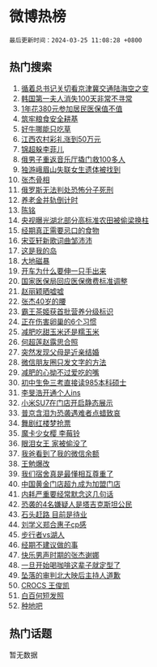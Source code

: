 # 微博热榜

`最后更新时间：2024-03-25 11:08:28 +0800`

## 热门搜索

1. [循着总书记关切看京津冀交通陆海空之变](https://m.weibo.cn/search?containerid=100103type%3D1%26t%3D10%26q%3D%23%E5%BE%AA%E7%9D%80%E6%80%BB%E4%B9%A6%E8%AE%B0%E5%85%B3%E5%88%87%E7%9C%8B%E4%BA%AC%E6%B4%A5%E5%86%80%E4%BA%A4%E9%80%9A%E9%99%86%E6%B5%B7%E7%A9%BA%E4%B9%8B%E5%8F%98%23&stream_entry_id=51&isnewpage=1&extparam=seat%3D1%26stream_entry_id%3D51%26dgr%3D0%26pos%3D0%26c_type%3D51%26filter_type%3Drealtimehot%26q%3D%2523%25E5%25BE%25AA%25E7%259D%2580%25E6%2580%25BB%25E4%25B9%25A6%25E8%25AE%25B0%25E5%2585%25B3%25E5%2588%2587%25E7%259C%258B%25E4%25BA%25AC%25E6%25B4%25A5%25E5%2586%2580%25E4%25BA%25A4%25E9%2580%259A%25E9%2599%2586%25E6%25B5%25B7%25E7%25A9%25BA%25E4%25B9%258B%25E5%258F%2598%2523%26cate%3D10103%26display_time%3D1711336107%26pre_seqid%3D1711336107230030122205)
1. [韩国第一夫人消失100天非常不寻常](https://m.weibo.cn/search?containerid=100103type%3D1%26t%3D10%26q%3D%23%E9%9F%A9%E5%9B%BD%E7%AC%AC%E4%B8%80%E5%A4%AB%E4%BA%BA%E6%B6%88%E5%A4%B1100%E5%A4%A9%E9%9D%9E%E5%B8%B8%E4%B8%8D%E5%AF%BB%E5%B8%B8%23&stream_entry_id=31&isnewpage=1&extparam=seat%3D1%26stream_entry_id%3D31%26lcate%3D5001%26pos%3D0%26filter_type%3Drealtimehot%26realpos%3D1%26q%3D%2523%25E9%259F%25A9%25E5%259B%25BD%25E7%25AC%25AC%25E4%25B8%2580%25E5%25A4%25AB%25E4%25BA%25BA%25E6%25B6%2588%25E5%25A4%25B1100%25E5%25A4%25A9%25E9%259D%259E%25E5%25B8%25B8%25E4%25B8%258D%25E5%25AF%25BB%25E5%25B8%25B8%2523%26dgr%3D0%26band_rank%3D1%26c_type%3D31%26flag%3D1%26cate%3D5001%26display_time%3D1711336107%26pre_seqid%3D1711336107230030122205)
1. [1年花380元参加居民医保值不值](https://m.weibo.cn/search?containerid=100103type%3D1%26t%3D10%26q%3D%231%E5%B9%B4%E8%8A%B1380%E5%85%83%E5%8F%82%E5%8A%A0%E5%B1%85%E6%B0%91%E5%8C%BB%E4%BF%9D%E5%80%BC%E4%B8%8D%E5%80%BC%23&stream_entry_id=31&isnewpage=1&extparam=seat%3D1%26stream_entry_id%3D31%26lcate%3D5001%26pos%3D1%26filter_type%3Drealtimehot%26realpos%3D2%26q%3D%25231%25E5%25B9%25B4%25E8%258A%25B1380%25E5%2585%2583%25E5%258F%2582%25E5%258A%25A0%25E5%25B1%2585%25E6%25B0%2591%25E5%258C%25BB%25E4%25BF%259D%25E5%2580%25BC%25E4%25B8%258D%25E5%2580%25BC%2523%26dgr%3D0%26band_rank%3D2%26c_type%3D31%26flag%3D0%26cate%3D5001%26display_time%3D1711336107%26pre_seqid%3D1711336107230030122205)
1. [筑牢粮食安全耕基](https://m.weibo.cn/search?containerid=100103type%3D1%26t%3D10%26q%3D%23%E7%AD%91%E7%89%A2%E7%B2%AE%E9%A3%9F%E5%AE%89%E5%85%A8%E8%80%95%E5%9F%BA%23&stream_entry_id=31&isnewpage=1&extparam=seat%3D1%26stream_entry_id%3D31%26lcate%3D5001%26pos%3D2%26filter_type%3Drealtimehot%26realpos%3D3%26q%3D%2523%25E7%25AD%2591%25E7%2589%25A2%25E7%25B2%25AE%25E9%25A3%259F%25E5%25AE%2589%25E5%2585%25A8%25E8%2580%2595%25E5%259F%25BA%2523%26dgr%3D0%26band_rank%3D3%26c_type%3D31%26flag%3D0%26cate%3D5001%26display_time%3D1711336107%26pre_seqid%3D1711336107230030122205)
1. [好牛哪能只吃草](https://m.weibo.cn/search?containerid=100103type%3D1%26t%3D10%26q%3D%23%E5%A5%BD%E7%89%9B%E5%93%AA%E8%83%BD%E5%8F%AA%E5%90%83%E8%8D%89%23&stream_entry_id=31&isnewpage=1&extparam=seat%3D1%26stream_entry_id%3D31%26lcate%3D5001%26pos%3D3%26filter_type%3Drealtimehot%26q%3D%2523%25E5%25A5%25BD%25E7%2589%259B%25E5%2593%25AA%25E8%2583%25BD%25E5%258F%25AA%25E5%2590%2583%25E8%258D%2589%2523%26dgr%3D0%26adid%3D227898%26band_rank%3D4%26topic_ad%3D1%26c_type%3D31%26is_ad_pos%3D1%26cate%3D5001%26display_time%3D1711336107%26pre_seqid%3D1711336107230030122205)
1. [江西农村彩礼涨到50万元](https://m.weibo.cn/search?containerid=100103type%3D1%26t%3D10%26q%3D%23%E6%B1%9F%E8%A5%BF%E5%86%9C%E6%9D%91%E5%BD%A9%E7%A4%BC%E6%B6%A8%E5%88%B050%E4%B8%87%E5%85%83%23&stream_entry_id=31&isnewpage=1&extparam=seat%3D1%26stream_entry_id%3D31%26lcate%3D5001%26pos%3D4%26filter_type%3Drealtimehot%26realpos%3D4%26q%3D%2523%25E6%25B1%259F%25E8%25A5%25BF%25E5%2586%259C%25E6%259D%2591%25E5%25BD%25A9%25E7%25A4%25BC%25E6%25B6%25A8%25E5%2588%25B050%25E4%25B8%2587%25E5%2585%2583%2523%26dgr%3D0%26band_rank%3D4%26c_type%3D31%26flag%3D2%26cate%3D5001%26display_time%3D1711336107%26pre_seqid%3D1711336107230030122205)
1. [锦超躲李菲儿](https://m.weibo.cn/search?containerid=100103type%3D1%26t%3D10%26q%3D%23%E9%94%A6%E8%B6%85%E8%BA%B2%E6%9D%8E%E8%8F%B2%E5%84%BF%23&stream_entry_id=31&isnewpage=1&extparam=seat%3D1%26stream_entry_id%3D31%26lcate%3D5001%26pos%3D5%26filter_type%3Drealtimehot%26realpos%3D5%26q%3D%2523%25E9%2594%25A6%25E8%25B6%2585%25E8%25BA%25B2%25E6%259D%258E%25E8%258F%25B2%25E5%2584%25BF%2523%26dgr%3D0%26band_rank%3D5%26c_type%3D31%26flag%3D1%26cate%3D5001%26display_time%3D1711336107%26pre_seqid%3D1711336107230030122205)
1. [俄男子重返音乐厅撬门救100多人](https://m.weibo.cn/search?containerid=100103type%3D1%26t%3D10%26q%3D%23%E4%BF%84%E7%94%B7%E5%AD%90%E9%87%8D%E8%BF%94%E9%9F%B3%E4%B9%90%E5%8E%85%E6%92%AC%E9%97%A8%E6%95%91100%E5%A4%9A%E4%BA%BA%23&stream_entry_id=31&isnewpage=1&extparam=seat%3D1%26stream_entry_id%3D31%26lcate%3D5001%26pos%3D6%26filter_type%3Drealtimehot%26realpos%3D6%26q%3D%2523%25E4%25BF%2584%25E7%2594%25B7%25E5%25AD%2590%25E9%2587%258D%25E8%25BF%2594%25E9%259F%25B3%25E4%25B9%2590%25E5%258E%2585%25E6%2592%25AC%25E9%2597%25A8%25E6%2595%2591100%25E5%25A4%259A%25E4%25BA%25BA%2523%26dgr%3D0%26band_rank%3D6%26c_type%3D31%26flag%3D1%26cate%3D5001%26display_time%3D1711336107%26pre_seqid%3D1711336107230030122205)
1. [独游峨眉山失联女生遗体被找到](https://m.weibo.cn/search?containerid=100103type%3D1%26t%3D10%26q%3D%23%E7%8B%AC%E6%B8%B8%E5%B3%A8%E7%9C%89%E5%B1%B1%E5%A4%B1%E8%81%94%E5%A5%B3%E7%94%9F%E9%81%97%E4%BD%93%E8%A2%AB%E6%89%BE%E5%88%B0%23&stream_entry_id=31&isnewpage=1&extparam=seat%3D1%26stream_entry_id%3D31%26lcate%3D5001%26pos%3D7%26filter_type%3Drealtimehot%26realpos%3D7%26q%3D%2523%25E7%258B%25AC%25E6%25B8%25B8%25E5%25B3%25A8%25E7%259C%2589%25E5%25B1%25B1%25E5%25A4%25B1%25E8%2581%2594%25E5%25A5%25B3%25E7%2594%259F%25E9%2581%2597%25E4%25BD%2593%25E8%25A2%25AB%25E6%2589%25BE%25E5%2588%25B0%2523%26dgr%3D0%26band_rank%3D7%26c_type%3D31%26flag%3D0%26cate%3D5001%26display_time%3D1711336107%26pre_seqid%3D1711336107230030122205)
1. [张杰骨相](https://m.weibo.cn/search?containerid=100103type%3D1%26t%3D10%26q%3D%23%E5%BC%A0%E6%9D%B0%E9%AA%A8%E7%9B%B8%23&stream_entry_id=31&isnewpage=1&extparam=seat%3D1%26stream_entry_id%3D31%26lcate%3D5001%26pos%3D8%26filter_type%3Drealtimehot%26realpos%3D8%26q%3D%2523%25E5%25BC%25A0%25E6%259D%25B0%25E9%25AA%25A8%25E7%259B%25B8%2523%26dgr%3D0%26band_rank%3D8%26c_type%3D31%26flag%3D2%26cate%3D5001%26display_time%3D1711336107%26pre_seqid%3D1711336107230030122205)
1. [俄罗斯无法判处恐怖分子死刑](https://m.weibo.cn/search?containerid=100103type%3D1%26t%3D10%26q%3D%23%E4%BF%84%E7%BD%97%E6%96%AF%E6%97%A0%E6%B3%95%E5%88%A4%E5%A4%84%E6%81%90%E6%80%96%E5%88%86%E5%AD%90%E6%AD%BB%E5%88%91%23&stream_entry_id=31&isnewpage=1&extparam=seat%3D1%26stream_entry_id%3D31%26lcate%3D5001%26pos%3D9%26filter_type%3Drealtimehot%26realpos%3D9%26q%3D%2523%25E4%25BF%2584%25E7%25BD%2597%25E6%2596%25AF%25E6%2597%25A0%25E6%25B3%2595%25E5%2588%25A4%25E5%25A4%2584%25E6%2581%2590%25E6%2580%2596%25E5%2588%2586%25E5%25AD%2590%25E6%25AD%25BB%25E5%2588%2591%2523%26dgr%3D0%26band_rank%3D9%26c_type%3D31%26flag%3D0%26cate%3D5001%26display_time%3D1711336107%26pre_seqid%3D1711336107230030122205)
1. [养老金并轨倒计时](https://m.weibo.cn/search?containerid=100103type%3D1%26t%3D10%26q%3D%23%E5%85%BB%E8%80%81%E9%87%91%E5%B9%B6%E8%BD%A8%E5%80%92%E8%AE%A1%E6%97%B6%23&stream_entry_id=31&isnewpage=1&extparam=seat%3D1%26stream_entry_id%3D31%26lcate%3D5001%26pos%3D10%26filter_type%3Drealtimehot%26realpos%3D10%26q%3D%2523%25E5%2585%25BB%25E8%2580%2581%25E9%2587%2591%25E5%25B9%25B6%25E8%25BD%25A8%25E5%2580%2592%25E8%25AE%25A1%25E6%2597%25B6%2523%26dgr%3D0%26band_rank%3D10%26c_type%3D31%26flag%3D16%26cate%3D5001%26display_time%3D1711336107%26pre_seqid%3D1711336107230030122205)
1. [陈铭](https://m.weibo.cn/search?containerid=100103type%3D1%26t%3D10%26q%3D%E9%99%88%E9%93%AD&stream_entry_id=31&isnewpage=1&extparam=seat%3D1%26stream_entry_id%3D31%26lcate%3D5001%26pos%3D11%26filter_type%3Drealtimehot%26realpos%3D11%26q%3D%25E9%2599%2588%25E9%2593%25AD%26dgr%3D0%26band_rank%3D11%26c_type%3D31%26flag%3D2%26cate%3D5001%26display_time%3D1711336107%26pre_seqid%3D1711336107230030122205)
1. [央视曝光湖北部分高标准农田被偷梁换柱](https://m.weibo.cn/search?containerid=100103type%3D1%26t%3D10%26q%3D%23%E5%A4%AE%E8%A7%86%E6%9B%9D%E5%85%89%E6%B9%96%E5%8C%97%E9%83%A8%E5%88%86%E9%AB%98%E6%A0%87%E5%87%86%E5%86%9C%E7%94%B0%E8%A2%AB%E5%81%B7%E6%A2%81%E6%8D%A2%E6%9F%B1%23&stream_entry_id=31&isnewpage=1&extparam=seat%3D1%26stream_entry_id%3D31%26lcate%3D5001%26pos%3D12%26filter_type%3Drealtimehot%26realpos%3D12%26q%3D%2523%25E5%25A4%25AE%25E8%25A7%2586%25E6%259B%259D%25E5%2585%2589%25E6%25B9%2596%25E5%258C%2597%25E9%2583%25A8%25E5%2588%2586%25E9%25AB%2598%25E6%25A0%2587%25E5%2587%2586%25E5%2586%259C%25E7%2594%25B0%25E8%25A2%25AB%25E5%2581%25B7%25E6%25A2%2581%25E6%258D%25A2%25E6%259F%25B1%2523%26dgr%3D0%26band_rank%3D12%26c_type%3D31%26flag%3D0%26cate%3D5001%26display_time%3D1711336107%26pre_seqid%3D1711336107230030122205)
1. [经期真正需要忌口的食物](https://m.weibo.cn/search?containerid=100103type%3D1%26t%3D10%26q%3D%23%E7%BB%8F%E6%9C%9F%E7%9C%9F%E6%AD%A3%E9%9C%80%E8%A6%81%E5%BF%8C%E5%8F%A3%E7%9A%84%E9%A3%9F%E7%89%A9%23&stream_entry_id=31&isnewpage=1&extparam=seat%3D1%26stream_entry_id%3D31%26lcate%3D5001%26pos%3D13%26filter_type%3Drealtimehot%26realpos%3D13%26q%3D%2523%25E7%25BB%258F%25E6%259C%259F%25E7%259C%259F%25E6%25AD%25A3%25E9%259C%2580%25E8%25A6%2581%25E5%25BF%258C%25E5%258F%25A3%25E7%259A%2584%25E9%25A3%259F%25E7%2589%25A9%2523%26dgr%3D0%26band_rank%3D13%26c_type%3D31%26flag%3D2%26cate%3D5001%26display_time%3D1711336107%26pre_seqid%3D1711336107230030122205)
1. [宋亚轩新歌词曲邹沛沛](https://m.weibo.cn/search?containerid=100103type%3D1%26t%3D10%26q%3D%23%E5%AE%8B%E4%BA%9A%E8%BD%A9%E6%96%B0%E6%AD%8C%E8%AF%8D%E6%9B%B2%E9%82%B9%E6%B2%9B%E6%B2%9B%23&stream_entry_id=31&isnewpage=1&extparam=seat%3D1%26stream_entry_id%3D31%26lcate%3D5001%26pos%3D14%26filter_type%3Drealtimehot%26realpos%3D14%26q%3D%2523%25E5%25AE%258B%25E4%25BA%259A%25E8%25BD%25A9%25E6%2596%25B0%25E6%25AD%258C%25E8%25AF%258D%25E6%259B%25B2%25E9%2582%25B9%25E6%25B2%259B%25E6%25B2%259B%2523%26dgr%3D0%26band_rank%3D14%26c_type%3D31%26flag%3D1%26cate%3D5001%26display_time%3D1711336107%26pre_seqid%3D1711336107230030122205)
1. [这是我的岛](https://m.weibo.cn/search?containerid=100103type%3D1%26t%3D10%26q%3D%E8%BF%99%E6%98%AF%E6%88%91%E7%9A%84%E5%B2%9B&stream_entry_id=31&isnewpage=1&extparam=seat%3D1%26stream_entry_id%3D31%26lcate%3D5001%26pos%3D15%26filter_type%3Drealtimehot%26realpos%3D15%26q%3D%25E8%25BF%2599%25E6%2598%25AF%25E6%2588%2591%25E7%259A%2584%25E5%25B2%259B%26dgr%3D0%26band_rank%3D15%26c_type%3D31%26flag%3D1%26cate%3D5001%26display_time%3D1711336107%26pre_seqid%3D1711336107230030122205)
1. [大地磁暴](https://m.weibo.cn/search?containerid=100103type%3D1%26t%3D10%26q%3D%E5%A4%A7%E5%9C%B0%E7%A3%81%E6%9A%B4&stream_entry_id=31&isnewpage=1&extparam=seat%3D1%26stream_entry_id%3D31%26lcate%3D5001%26pos%3D16%26filter_type%3Drealtimehot%26realpos%3D16%26q%3D%25E5%25A4%25A7%25E5%259C%25B0%25E7%25A3%2581%25E6%259A%25B4%26dgr%3D0%26band_rank%3D16%26c_type%3D31%26flag%3D0%26cate%3D5001%26display_time%3D1711336107%26pre_seqid%3D1711336107230030122205)
1. [开车为什么要伸一只手出来](https://m.weibo.cn/search?containerid=100103type%3D1%26t%3D10%26q%3D%23%E5%BC%80%E8%BD%A6%E4%B8%BA%E4%BB%80%E4%B9%88%E8%A6%81%E4%BC%B8%E4%B8%80%E5%8F%AA%E6%89%8B%E5%87%BA%E6%9D%A5%23&stream_entry_id=31&isnewpage=1&extparam=seat%3D1%26stream_entry_id%3D31%26lcate%3D5001%26pos%3D17%26filter_type%3Drealtimehot%26realpos%3D17%26q%3D%2523%25E5%25BC%2580%25E8%25BD%25A6%25E4%25B8%25BA%25E4%25BB%2580%25E4%25B9%2588%25E8%25A6%2581%25E4%25BC%25B8%25E4%25B8%2580%25E5%258F%25AA%25E6%2589%258B%25E5%2587%25BA%25E6%259D%25A5%2523%26dgr%3D0%26band_rank%3D17%26c_type%3D31%26flag%3D0%26cate%3D5001%26display_time%3D1711336107%26pre_seqid%3D1711336107230030122205)
1. [国家医保局回应医保缴费标准调整](https://m.weibo.cn/search?containerid=100103type%3D1%26t%3D10%26q%3D%23%E5%9B%BD%E5%AE%B6%E5%8C%BB%E4%BF%9D%E5%B1%80%E5%9B%9E%E5%BA%94%E5%8C%BB%E4%BF%9D%E7%BC%B4%E8%B4%B9%E6%A0%87%E5%87%86%E8%B0%83%E6%95%B4%23&stream_entry_id=31&isnewpage=1&extparam=seat%3D1%26stream_entry_id%3D31%26lcate%3D5001%26pos%3D18%26filter_type%3Drealtimehot%26realpos%3D18%26q%3D%2523%25E5%259B%25BD%25E5%25AE%25B6%25E5%258C%25BB%25E4%25BF%259D%25E5%25B1%2580%25E5%259B%259E%25E5%25BA%2594%25E5%258C%25BB%25E4%25BF%259D%25E7%25BC%25B4%25E8%25B4%25B9%25E6%25A0%2587%25E5%2587%2586%25E8%25B0%2583%25E6%2595%25B4%2523%26dgr%3D0%26band_rank%3D18%26c_type%3D31%26flag%3D0%26cate%3D5001%26display_time%3D1711336107%26pre_seqid%3D1711336107230030122205)
1. [赵丽颖晒嘘嘘](https://m.weibo.cn/search?containerid=100103type%3D1%26t%3D10%26q%3D%23%E8%B5%B5%E4%B8%BD%E9%A2%96%E6%99%92%E5%98%98%E5%98%98%23&stream_entry_id=31&isnewpage=1&extparam=seat%3D1%26stream_entry_id%3D31%26lcate%3D5001%26pos%3D19%26filter_type%3Drealtimehot%26realpos%3D19%26q%3D%2523%25E8%25B5%25B5%25E4%25B8%25BD%25E9%25A2%2596%25E6%2599%2592%25E5%2598%2598%25E5%2598%2598%2523%26dgr%3D0%26band_rank%3D19%26c_type%3D31%26flag%3D2%26cate%3D5001%26display_time%3D1711336107%26pre_seqid%3D1711336107230030122205)
1. [张杰40岁的腰](https://m.weibo.cn/search?containerid=100103type%3D1%26t%3D10%26q%3D%23%E5%BC%A0%E6%9D%B040%E5%B2%81%E7%9A%84%E8%85%B0%23&stream_entry_id=31&isnewpage=1&extparam=seat%3D1%26stream_entry_id%3D31%26lcate%3D5001%26pos%3D20%26filter_type%3Drealtimehot%26realpos%3D20%26q%3D%2523%25E5%25BC%25A0%25E6%259D%25B040%25E5%25B2%2581%25E7%259A%2584%25E8%2585%25B0%2523%26dgr%3D0%26band_rank%3D20%26c_type%3D31%26flag%3D1%26cate%3D5001%26display_time%3D1711336107%26pre_seqid%3D1711336107230030122205)
1. [霸王茶姬获首批营养分级标识](https://m.weibo.cn/search?containerid=100103type%3D1%26t%3D10%26q%3D%23%E9%9C%B8%E7%8E%8B%E8%8C%B6%E5%A7%AC%E8%8E%B7%E9%A6%96%E6%89%B9%E8%90%A5%E5%85%BB%E5%88%86%E7%BA%A7%E6%A0%87%E8%AF%86%23&stream_entry_id=31&isnewpage=1&extparam=seat%3D1%26stream_entry_id%3D31%26lcate%3D5001%26pos%3D21%26filter_type%3Drealtimehot%26realpos%3D21%26q%3D%2523%25E9%259C%25B8%25E7%258E%258B%25E8%258C%25B6%25E5%25A7%25AC%25E8%258E%25B7%25E9%25A6%2596%25E6%2589%25B9%25E8%2590%25A5%25E5%2585%25BB%25E5%2588%2586%25E7%25BA%25A7%25E6%25A0%2587%25E8%25AF%2586%2523%26dgr%3D0%26adid%3D228032%26band_rank%3D21%26c_type%3D31%26flag%3D0%26cate%3D5001%26display_time%3D1711336107%26pre_seqid%3D1711336107230030122205)
1. [正在伤害卵巢的6个习惯](https://m.weibo.cn/search?containerid=100103type%3D1%26t%3D10%26q%3D%23%E6%AD%A3%E5%9C%A8%E4%BC%A4%E5%AE%B3%E5%8D%B5%E5%B7%A2%E7%9A%846%E4%B8%AA%E4%B9%A0%E6%83%AF%23&stream_entry_id=31&isnewpage=1&extparam=seat%3D1%26stream_entry_id%3D31%26lcate%3D5001%26pos%3D22%26filter_type%3Drealtimehot%26realpos%3D22%26q%3D%2523%25E6%25AD%25A3%25E5%259C%25A8%25E4%25BC%25A4%25E5%25AE%25B3%25E5%258D%25B5%25E5%25B7%25A2%25E7%259A%25846%25E4%25B8%25AA%25E4%25B9%25A0%25E6%2583%25AF%2523%26dgr%3D0%26band_rank%3D22%26c_type%3D31%26flag%3D1%26cate%3D5001%26display_time%3D1711336107%26pre_seqid%3D1711336107230030122205)
1. [减肥吃甜玉米还是糯玉米](https://m.weibo.cn/search?containerid=100103type%3D1%26t%3D10%26q%3D%23%E5%87%8F%E8%82%A5%E5%90%83%E7%94%9C%E7%8E%89%E7%B1%B3%E8%BF%98%E6%98%AF%E7%B3%AF%E7%8E%89%E7%B1%B3%23&stream_entry_id=31&isnewpage=1&extparam=seat%3D1%26stream_entry_id%3D31%26lcate%3D5001%26pos%3D23%26filter_type%3Drealtimehot%26realpos%3D23%26q%3D%2523%25E5%2587%258F%25E8%2582%25A5%25E5%2590%2583%25E7%2594%259C%25E7%258E%2589%25E7%25B1%25B3%25E8%25BF%2598%25E6%2598%25AF%25E7%25B3%25AF%25E7%258E%2589%25E7%25B1%25B3%2523%26dgr%3D0%26band_rank%3D23%26c_type%3D31%26flag%3D1%26cate%3D5001%26display_time%3D1711336107%26pre_seqid%3D1711336107230030122205)
1. [何超莲赵露思合照](https://m.weibo.cn/search?containerid=100103type%3D1%26t%3D10%26q%3D%23%E4%BD%95%E8%B6%85%E8%8E%B2%E8%B5%B5%E9%9C%B2%E6%80%9D%E5%90%88%E7%85%A7%23&stream_entry_id=31&isnewpage=1&extparam=seat%3D1%26stream_entry_id%3D31%26lcate%3D5001%26pos%3D24%26filter_type%3Drealtimehot%26realpos%3D24%26q%3D%2523%25E4%25BD%2595%25E8%25B6%2585%25E8%258E%25B2%25E8%25B5%25B5%25E9%259C%25B2%25E6%2580%259D%25E5%2590%2588%25E7%2585%25A7%2523%26dgr%3D0%26band_rank%3D24%26c_type%3D31%26flag%3D0%26cate%3D5001%26display_time%3D1711336107%26pre_seqid%3D1711336107230030122205)
1. [突然发现父母是近亲结婚](https://m.weibo.cn/search?containerid=100103type%3D1%26t%3D10%26q%3D%23%E7%AA%81%E7%84%B6%E5%8F%91%E7%8E%B0%E7%88%B6%E6%AF%8D%E6%98%AF%E8%BF%91%E4%BA%B2%E7%BB%93%E5%A9%9A%23&stream_entry_id=31&isnewpage=1&extparam=seat%3D1%26stream_entry_id%3D31%26lcate%3D5001%26pos%3D25%26filter_type%3Drealtimehot%26realpos%3D25%26q%3D%2523%25E7%25AA%2581%25E7%2584%25B6%25E5%258F%2591%25E7%258E%25B0%25E7%2588%25B6%25E6%25AF%258D%25E6%2598%25AF%25E8%25BF%2591%25E4%25BA%25B2%25E7%25BB%2593%25E5%25A9%259A%2523%26dgr%3D0%26band_rank%3D25%26c_type%3D31%26flag%3D0%26cate%3D5001%26display_time%3D1711336107%26pre_seqid%3D1711336107230030122205)
1. [微信朋友圈只发文字的方法](https://m.weibo.cn/search?containerid=100103type%3D1%26t%3D10%26q%3D%23%E5%BE%AE%E4%BF%A1%E6%9C%8B%E5%8F%8B%E5%9C%88%E5%8F%AA%E5%8F%91%E6%96%87%E5%AD%97%E7%9A%84%E6%96%B9%E6%B3%95%23&stream_entry_id=31&isnewpage=1&extparam=seat%3D1%26stream_entry_id%3D31%26lcate%3D5001%26pos%3D26%26filter_type%3Drealtimehot%26realpos%3D26%26q%3D%2523%25E5%25BE%25AE%25E4%25BF%25A1%25E6%259C%258B%25E5%258F%258B%25E5%259C%2588%25E5%258F%25AA%25E5%258F%2591%25E6%2596%2587%25E5%25AD%2597%25E7%259A%2584%25E6%2596%25B9%25E6%25B3%2595%2523%26dgr%3D0%26band_rank%3D26%26c_type%3D31%26flag%3D0%26cate%3D5001%26display_time%3D1711336107%26pre_seqid%3D1711336107230030122205)
1. [减肥的心拗不过爱吃的嘴](https://m.weibo.cn/search?containerid=100103type%3D1%26t%3D10%26q%3D%E5%87%8F%E8%82%A5%E7%9A%84%E5%BF%83%E6%8B%97%E4%B8%8D%E8%BF%87%E7%88%B1%E5%90%83%E7%9A%84%E5%98%B4&stream_entry_id=31&isnewpage=1&extparam=seat%3D1%26stream_entry_id%3D31%26lcate%3D5001%26pos%3D27%26filter_type%3Drealtimehot%26realpos%3D27%26q%3D%25E5%2587%258F%25E8%2582%25A5%25E7%259A%2584%25E5%25BF%2583%25E6%258B%2597%25E4%25B8%258D%25E8%25BF%2587%25E7%2588%25B1%25E5%2590%2583%25E7%259A%2584%25E5%2598%25B4%26dgr%3D0%26band_rank%3D27%26c_type%3D31%26flag%3D1%26cate%3D5001%26display_time%3D1711336107%26pre_seqid%3D1711336107230030122205)
1. [初中生免三考直接读985本科硕士](https://m.weibo.cn/search?containerid=100103type%3D1%26t%3D10%26q%3D%23%E5%88%9D%E4%B8%AD%E7%94%9F%E5%85%8D%E4%B8%89%E8%80%83%E7%9B%B4%E6%8E%A5%E8%AF%BB985%E6%9C%AC%E7%A7%91%E7%A1%95%E5%A3%AB%23&stream_entry_id=31&isnewpage=1&extparam=seat%3D1%26stream_entry_id%3D31%26lcate%3D5001%26pos%3D28%26filter_type%3Drealtimehot%26realpos%3D28%26q%3D%2523%25E5%2588%259D%25E4%25B8%25AD%25E7%2594%259F%25E5%2585%258D%25E4%25B8%2589%25E8%2580%2583%25E7%259B%25B4%25E6%258E%25A5%25E8%25AF%25BB985%25E6%259C%25AC%25E7%25A7%2591%25E7%25A1%2595%25E5%25A3%25AB%2523%26dgr%3D0%26band_rank%3D28%26c_type%3D31%26flag%3D0%26cate%3D5001%26display_time%3D1711336107%26pre_seqid%3D1711336107230030122205)
1. [李旻浩开通个人ins](https://m.weibo.cn/search?containerid=100103type%3D1%26t%3D10%26q%3D%23%E6%9D%8E%E6%97%BB%E6%B5%A9%E5%BC%80%E9%80%9A%E4%B8%AA%E4%BA%BAins%23&stream_entry_id=31&isnewpage=1&extparam=seat%3D1%26stream_entry_id%3D31%26lcate%3D5001%26pos%3D29%26filter_type%3Drealtimehot%26realpos%3D29%26q%3D%2523%25E6%259D%258E%25E6%2597%25BB%25E6%25B5%25A9%25E5%25BC%2580%25E9%2580%259A%25E4%25B8%25AA%25E4%25BA%25BAins%2523%26dgr%3D0%26band_rank%3D29%26c_type%3D31%26flag%3D1%26cate%3D5001%26display_time%3D1711336107%26pre_seqid%3D1711336107230030122205)
1. [小米SU7在门店开启静态展示](https://m.weibo.cn/search?containerid=100103type%3D1%26t%3D10%26q%3D%23%E5%B0%8F%E7%B1%B3SU7%E5%9C%A8%E9%97%A8%E5%BA%97%E5%BC%80%E5%90%AF%E9%9D%99%E6%80%81%E5%B1%95%E7%A4%BA%23&stream_entry_id=31&isnewpage=1&extparam=seat%3D1%26stream_entry_id%3D31%26lcate%3D5001%26pos%3D30%26filter_type%3Drealtimehot%26realpos%3D30%26q%3D%2523%25E5%25B0%258F%25E7%25B1%25B3SU7%25E5%259C%25A8%25E9%2597%25A8%25E5%25BA%2597%25E5%25BC%2580%25E5%2590%25AF%25E9%259D%2599%25E6%2580%2581%25E5%25B1%2595%25E7%25A4%25BA%2523%26dgr%3D0%26band_rank%3D30%26c_type%3D31%26flag%3D1%26cate%3D5001%26display_time%3D1711336107%26pre_seqid%3D1711336107230030122205)
1. [普京含泪为恐袭遇难者点蜡致哀](https://m.weibo.cn/search?containerid=100103type%3D1%26t%3D10%26q%3D%23%E6%99%AE%E4%BA%AC%E5%90%AB%E6%B3%AA%E4%B8%BA%E6%81%90%E8%A2%AD%E9%81%87%E9%9A%BE%E8%80%85%E7%82%B9%E8%9C%A1%E8%87%B4%E5%93%80%23&stream_entry_id=31&isnewpage=1&extparam=seat%3D1%26stream_entry_id%3D31%26lcate%3D5001%26pos%3D31%26filter_type%3Drealtimehot%26realpos%3D31%26q%3D%2523%25E6%2599%25AE%25E4%25BA%25AC%25E5%2590%25AB%25E6%25B3%25AA%25E4%25B8%25BA%25E6%2581%2590%25E8%25A2%25AD%25E9%2581%2587%25E9%259A%25BE%25E8%2580%2585%25E7%2582%25B9%25E8%259C%25A1%25E8%2587%25B4%25E5%2593%2580%2523%26dgr%3D0%26band_rank%3D31%26c_type%3D31%26flag%3D0%26cate%3D5001%26display_time%3D1711336107%26pre_seqid%3D1711336107230030122205)
1. [舞剧红楼梦抢票](https://m.weibo.cn/search?containerid=100103type%3D1%26t%3D10%26q%3D%E8%88%9E%E5%89%A7%E7%BA%A2%E6%A5%BC%E6%A2%A6%E6%8A%A2%E7%A5%A8&stream_entry_id=31&isnewpage=1&extparam=seat%3D1%26stream_entry_id%3D31%26lcate%3D5001%26pos%3D32%26filter_type%3Drealtimehot%26realpos%3D32%26q%3D%25E8%2588%259E%25E5%2589%25A7%25E7%25BA%25A2%25E6%25A5%25BC%25E6%25A2%25A6%25E6%258A%25A2%25E7%25A5%25A8%26dgr%3D0%26band_rank%3D32%26c_type%3D31%26flag%3D1%26cate%3D5001%26display_time%3D1711336107%26pre_seqid%3D1711336107230030122205)
1. [魔卡少女樱 李莓铃](https://m.weibo.cn/search?containerid=100103type%3D1%26t%3D10%26q%3D%E9%AD%94%E5%8D%A1%E5%B0%91%E5%A5%B3%E6%A8%B1+%E6%9D%8E%E8%8E%93%E9%93%83&stream_entry_id=31&isnewpage=1&extparam=seat%3D1%26stream_entry_id%3D31%26lcate%3D5001%26pos%3D33%26filter_type%3Drealtimehot%26realpos%3D33%26q%3D%25E9%25AD%2594%25E5%258D%25A1%25E5%25B0%2591%25E5%25A5%25B3%25E6%25A8%25B1%2520%25E6%259D%258E%25E8%258E%2593%25E9%2593%2583%26dgr%3D0%26band_rank%3D33%26c_type%3D31%26flag%3D1%26cate%3D5001%26display_time%3D1711336107%26pre_seqid%3D1711336107230030122205)
1. [眼泪女王 家被偷没了](https://m.weibo.cn/search?containerid=100103type%3D1%26t%3D10%26q%3D%E7%9C%BC%E6%B3%AA%E5%A5%B3%E7%8E%8B+%E5%AE%B6%E8%A2%AB%E5%81%B7%E6%B2%A1%E4%BA%86&stream_entry_id=31&isnewpage=1&extparam=seat%3D1%26stream_entry_id%3D31%26lcate%3D5001%26pos%3D34%26filter_type%3Drealtimehot%26realpos%3D34%26q%3D%25E7%259C%25BC%25E6%25B3%25AA%25E5%25A5%25B3%25E7%258E%258B%2520%25E5%25AE%25B6%25E8%25A2%25AB%25E5%2581%25B7%25E6%25B2%25A1%25E4%25BA%2586%26dgr%3D0%26band_rank%3D34%26c_type%3D31%26flag%3D0%26cate%3D5001%26display_time%3D1711336107%26pre_seqid%3D1711336107230030122205)
1. [我爸看到了我的微信余额](https://m.weibo.cn/search?containerid=100103type%3D1%26t%3D10%26q%3D%23%E6%88%91%E7%88%B8%E7%9C%8B%E5%88%B0%E4%BA%86%E6%88%91%E7%9A%84%E5%BE%AE%E4%BF%A1%E4%BD%99%E9%A2%9D%23&stream_entry_id=31&isnewpage=1&extparam=seat%3D1%26stream_entry_id%3D31%26lcate%3D5001%26pos%3D35%26filter_type%3Drealtimehot%26realpos%3D35%26q%3D%2523%25E6%2588%2591%25E7%2588%25B8%25E7%259C%258B%25E5%2588%25B0%25E4%25BA%2586%25E6%2588%2591%25E7%259A%2584%25E5%25BE%25AE%25E4%25BF%25A1%25E4%25BD%2599%25E9%25A2%259D%2523%26dgr%3D0%26band_rank%3D35%26c_type%3D31%26flag%3D0%26cate%3D5001%26display_time%3D1711336107%26pre_seqid%3D1711336107230030122205)
1. [王勉爆改](https://m.weibo.cn/search?containerid=100103type%3D1%26t%3D10%26q%3D%23%E7%8E%8B%E5%8B%89%E7%88%86%E6%94%B9%23&stream_entry_id=31&isnewpage=1&extparam=seat%3D1%26stream_entry_id%3D31%26lcate%3D5001%26pos%3D36%26filter_type%3Drealtimehot%26realpos%3D36%26q%3D%2523%25E7%258E%258B%25E5%258B%2589%25E7%2588%2586%25E6%2594%25B9%2523%26dgr%3D0%26band_rank%3D36%26c_type%3D31%26flag%3D0%26cate%3D5001%26display_time%3D1711336107%26pre_seqid%3D1711336107230030122205)
1. [我们宿舍真是最懂相互尊重了](https://m.weibo.cn/search?containerid=100103type%3D1%26t%3D10%26q%3D%23%E6%88%91%E4%BB%AC%E5%AE%BF%E8%88%8D%E7%9C%9F%E6%98%AF%E6%9C%80%E6%87%82%E7%9B%B8%E4%BA%92%E5%B0%8A%E9%87%8D%E4%BA%86%23&stream_entry_id=31&isnewpage=1&extparam=seat%3D1%26stream_entry_id%3D31%26lcate%3D5001%26pos%3D37%26filter_type%3Drealtimehot%26realpos%3D37%26q%3D%2523%25E6%2588%2591%25E4%25BB%25AC%25E5%25AE%25BF%25E8%2588%258D%25E7%259C%259F%25E6%2598%25AF%25E6%259C%2580%25E6%2587%2582%25E7%259B%25B8%25E4%25BA%2592%25E5%25B0%258A%25E9%2587%258D%25E4%25BA%2586%2523%26dgr%3D0%26band_rank%3D37%26c_type%3D31%26flag%3D1%26cate%3D5001%26display_time%3D1711336107%26pre_seqid%3D1711336107230030122205)
1. [中国黄金门店超九成为加盟门店](https://m.weibo.cn/search?containerid=100103type%3D1%26t%3D10%26q%3D%23%E4%B8%AD%E5%9B%BD%E9%BB%84%E9%87%91%E9%97%A8%E5%BA%97%E8%B6%85%E4%B9%9D%E6%88%90%E4%B8%BA%E5%8A%A0%E7%9B%9F%E9%97%A8%E5%BA%97%23&stream_entry_id=31&isnewpage=1&extparam=seat%3D1%26stream_entry_id%3D31%26lcate%3D5001%26pos%3D38%26filter_type%3Drealtimehot%26realpos%3D38%26q%3D%2523%25E4%25B8%25AD%25E5%259B%25BD%25E9%25BB%2584%25E9%2587%2591%25E9%2597%25A8%25E5%25BA%2597%25E8%25B6%2585%25E4%25B9%259D%25E6%2588%2590%25E4%25B8%25BA%25E5%258A%25A0%25E7%259B%259F%25E9%2597%25A8%25E5%25BA%2597%2523%26dgr%3D0%26band_rank%3D38%26c_type%3D31%26flag%3D1%26cate%3D5001%26display_time%3D1711336107%26pre_seqid%3D1711336107230030122205)
1. [内耗严重要经常默念这几句话](https://m.weibo.cn/search?containerid=100103type%3D1%26t%3D10%26q%3D%23%E5%86%85%E8%80%97%E4%B8%A5%E9%87%8D%E8%A6%81%E7%BB%8F%E5%B8%B8%E9%BB%98%E5%BF%B5%E8%BF%99%E5%87%A0%E5%8F%A5%E8%AF%9D%23&stream_entry_id=31&isnewpage=1&extparam=seat%3D1%26stream_entry_id%3D31%26lcate%3D5001%26pos%3D39%26filter_type%3Drealtimehot%26realpos%3D39%26q%3D%2523%25E5%2586%2585%25E8%2580%2597%25E4%25B8%25A5%25E9%2587%258D%25E8%25A6%2581%25E7%25BB%258F%25E5%25B8%25B8%25E9%25BB%2598%25E5%25BF%25B5%25E8%25BF%2599%25E5%2587%25A0%25E5%258F%25A5%25E8%25AF%259D%2523%26dgr%3D0%26band_rank%3D39%26c_type%3D31%26flag%3D0%26cate%3D5001%26display_time%3D1711336107%26pre_seqid%3D1711336107230030122205)
1. [恐袭的4名嫌疑人是塔吉克斯坦公民](https://m.weibo.cn/search?containerid=100103type%3D1%26t%3D10%26q%3D%23%E6%81%90%E8%A2%AD%E7%9A%844%E5%90%8D%E5%AB%8C%E7%96%91%E4%BA%BA%E6%98%AF%E5%A1%94%E5%90%89%E5%85%8B%E6%96%AF%E5%9D%A6%E5%85%AC%E6%B0%91%23&stream_entry_id=31&isnewpage=1&extparam=seat%3D1%26stream_entry_id%3D31%26lcate%3D5001%26pos%3D40%26filter_type%3Drealtimehot%26realpos%3D40%26q%3D%2523%25E6%2581%2590%25E8%25A2%25AD%25E7%259A%25844%25E5%2590%258D%25E5%25AB%258C%25E7%2596%2591%25E4%25BA%25BA%25E6%2598%25AF%25E5%25A1%2594%25E5%2590%2589%25E5%2585%258B%25E6%2596%25AF%25E5%259D%25A6%25E5%2585%25AC%25E6%25B0%2591%2523%26dgr%3D0%26band_rank%3D40%26c_type%3D31%26flag%3D1%26cate%3D5001%26display_time%3D1711336107%26pre_seqid%3D1711336107230030122205)
1. [石头赶路 目前是待业](https://m.weibo.cn/search?containerid=100103type%3D1%26t%3D10%26q%3D%E7%9F%B3%E5%A4%B4%E8%B5%B6%E8%B7%AF+%E7%9B%AE%E5%89%8D%E6%98%AF%E5%BE%85%E4%B8%9A&stream_entry_id=31&isnewpage=1&extparam=seat%3D1%26stream_entry_id%3D31%26lcate%3D5001%26pos%3D41%26filter_type%3Drealtimehot%26realpos%3D41%26q%3D%25E7%259F%25B3%25E5%25A4%25B4%25E8%25B5%25B6%25E8%25B7%25AF%2520%25E7%259B%25AE%25E5%2589%258D%25E6%2598%25AF%25E5%25BE%2585%25E4%25B8%259A%26dgr%3D0%26band_rank%3D41%26c_type%3D31%26flag%3D1%26cate%3D5001%26display_time%3D1711336107%26pre_seqid%3D1711336107230030122205)
1. [刘学义郑合惠子cp感](https://m.weibo.cn/search?containerid=100103type%3D1%26t%3D10%26q%3D%23%E5%88%98%E5%AD%A6%E4%B9%89%E9%83%91%E5%90%88%E6%83%A0%E5%AD%90cp%E6%84%9F%23&stream_entry_id=31&isnewpage=1&extparam=seat%3D1%26stream_entry_id%3D31%26lcate%3D5001%26pos%3D42%26filter_type%3Drealtimehot%26realpos%3D42%26q%3D%2523%25E5%2588%2598%25E5%25AD%25A6%25E4%25B9%2589%25E9%2583%2591%25E5%2590%2588%25E6%2583%25A0%25E5%25AD%2590cp%25E6%2584%259F%2523%26dgr%3D0%26band_rank%3D42%26c_type%3D31%26flag%3D0%26cate%3D5001%26display_time%3D1711336107%26pre_seqid%3D1711336107230030122205)
1. [步行者vs湖人](https://m.weibo.cn/search?containerid=100103type%3D1%26t%3D10%26q%3D%23%E6%AD%A5%E8%A1%8C%E8%80%85vs%E6%B9%96%E4%BA%BA%23&stream_entry_id=31&isnewpage=1&extparam=seat%3D1%26stream_entry_id%3D31%26lcate%3D5001%26pos%3D43%26filter_type%3Drealtimehot%26realpos%3D43%26q%3D%2523%25E6%25AD%25A5%25E8%25A1%258C%25E8%2580%2585vs%25E6%25B9%2596%25E4%25BA%25BA%2523%26dgr%3D0%26band_rank%3D43%26c_type%3D31%26flag%3D1%26cate%3D5001%26display_time%3D1711336107%26pre_seqid%3D1711336107230030122205)
1. [经期不建议做的事](https://m.weibo.cn/search?containerid=100103type%3D1%26t%3D10%26q%3D%23%E7%BB%8F%E6%9C%9F%E4%B8%8D%E5%BB%BA%E8%AE%AE%E5%81%9A%E7%9A%84%E4%BA%8B%23&stream_entry_id=31&isnewpage=1&extparam=seat%3D1%26stream_entry_id%3D31%26lcate%3D5001%26pos%3D44%26filter_type%3Drealtimehot%26realpos%3D44%26q%3D%2523%25E7%25BB%258F%25E6%259C%259F%25E4%25B8%258D%25E5%25BB%25BA%25E8%25AE%25AE%25E5%2581%259A%25E7%259A%2584%25E4%25BA%258B%2523%26dgr%3D0%26band_rank%3D44%26c_type%3D31%26flag%3D1%26cate%3D5001%26display_time%3D1711336107%26pre_seqid%3D1711336107230030122205)
1. [快乐男声时期的张杰谢娜](https://m.weibo.cn/search?containerid=100103type%3D1%26t%3D10%26q%3D%23%E5%BF%AB%E4%B9%90%E7%94%B7%E5%A3%B0%E6%97%B6%E6%9C%9F%E7%9A%84%E5%BC%A0%E6%9D%B0%E8%B0%A2%E5%A8%9C%23&stream_entry_id=31&isnewpage=1&extparam=seat%3D1%26stream_entry_id%3D31%26lcate%3D5001%26pos%3D45%26filter_type%3Drealtimehot%26realpos%3D45%26q%3D%2523%25E5%25BF%25AB%25E4%25B9%2590%25E7%2594%25B7%25E5%25A3%25B0%25E6%2597%25B6%25E6%259C%259F%25E7%259A%2584%25E5%25BC%25A0%25E6%259D%25B0%25E8%25B0%25A2%25E5%25A8%259C%2523%26dgr%3D0%26band_rank%3D45%26c_type%3D31%26flag%3D1%26cate%3D5001%26display_time%3D1711336107%26pre_seqid%3D1711336107230030122205)
1. [一旦开始喝咖啡这辈子就定型了](https://m.weibo.cn/search?containerid=100103type%3D1%26t%3D10%26q%3D%23%E4%B8%80%E6%97%A6%E5%BC%80%E5%A7%8B%E5%96%9D%E5%92%96%E5%95%A1%E8%BF%99%E8%BE%88%E5%AD%90%E5%B0%B1%E5%AE%9A%E5%9E%8B%E4%BA%86%23&stream_entry_id=31&isnewpage=1&extparam=seat%3D1%26stream_entry_id%3D31%26lcate%3D5001%26pos%3D46%26filter_type%3Drealtimehot%26realpos%3D46%26q%3D%2523%25E4%25B8%2580%25E6%2597%25A6%25E5%25BC%2580%25E5%25A7%258B%25E5%2596%259D%25E5%2592%2596%25E5%2595%25A1%25E8%25BF%2599%25E8%25BE%2588%25E5%25AD%2590%25E5%25B0%25B1%25E5%25AE%259A%25E5%259E%258B%25E4%25BA%2586%2523%26dgr%3D0%26band_rank%3D46%26c_type%3D31%26flag%3D0%26cate%3D5001%26display_time%3D1711336107%26pre_seqid%3D1711336107230030122205)
1. [坠落的审判北大映后主持人道歉](https://m.weibo.cn/search?containerid=100103type%3D1%26t%3D10%26q%3D%23%E5%9D%A0%E8%90%BD%E7%9A%84%E5%AE%A1%E5%88%A4%E5%8C%97%E5%A4%A7%E6%98%A0%E5%90%8E%E4%B8%BB%E6%8C%81%E4%BA%BA%E9%81%93%E6%AD%89%23&stream_entry_id=31&isnewpage=1&extparam=seat%3D1%26stream_entry_id%3D31%26lcate%3D5001%26pos%3D47%26filter_type%3Drealtimehot%26realpos%3D47%26q%3D%2523%25E5%259D%25A0%25E8%2590%25BD%25E7%259A%2584%25E5%25AE%25A1%25E5%2588%25A4%25E5%258C%2597%25E5%25A4%25A7%25E6%2598%25A0%25E5%2590%258E%25E4%25B8%25BB%25E6%258C%2581%25E4%25BA%25BA%25E9%2581%2593%25E6%25AD%2589%2523%26dgr%3D0%26band_rank%3D47%26c_type%3D31%26flag%3D0%26cate%3D5001%26display_time%3D1711336107%26pre_seqid%3D1711336107230030122205)
1. [CROCS 王俊凯](https://m.weibo.cn/search?containerid=100103type%3D1%26t%3D10%26q%3DCROCS+%E7%8E%8B%E4%BF%8A%E5%87%AF&stream_entry_id=31&isnewpage=1&extparam=seat%3D1%26stream_entry_id%3D31%26lcate%3D5001%26pos%3D48%26filter_type%3Drealtimehot%26realpos%3D48%26q%3DCROCS%2520%25E7%258E%258B%25E4%25BF%258A%25E5%2587%25AF%26dgr%3D0%26band_rank%3D48%26c_type%3D31%26flag%3D0%26cate%3D5001%26display_time%3D1711336107%26pre_seqid%3D1711336107230030122205)
1. [白百何短发照](https://m.weibo.cn/search?containerid=100103type%3D1%26t%3D10%26q%3D%23%E7%99%BD%E7%99%BE%E4%BD%95%E7%9F%AD%E5%8F%91%E7%85%A7%23&stream_entry_id=31&isnewpage=1&extparam=seat%3D1%26stream_entry_id%3D31%26lcate%3D5001%26pos%3D49%26filter_type%3Drealtimehot%26realpos%3D49%26q%3D%2523%25E7%2599%25BD%25E7%2599%25BE%25E4%25BD%2595%25E7%259F%25AD%25E5%258F%2591%25E7%2585%25A7%2523%26dgr%3D0%26band_rank%3D49%26c_type%3D31%26flag%3D1%26cate%3D5001%26display_time%3D1711336107%26pre_seqid%3D1711336107230030122205)
1. [种地吧](https://m.weibo.cn/search?containerid=100103type%3D1%26t%3D10%26q%3D%E7%A7%8D%E5%9C%B0%E5%90%A7&stream_entry_id=31&isnewpage=1&extparam=seat%3D1%26stream_entry_id%3D31%26lcate%3D5001%26pos%3D50%26filter_type%3Drealtimehot%26realpos%3D50%26q%3D%25E7%25A7%258D%25E5%259C%25B0%25E5%2590%25A7%26dgr%3D0%26band_rank%3D50%26c_type%3D31%26flag%3D0%26cate%3D5001%26display_time%3D1711336107%26pre_seqid%3D1711336107230030122205)

## 热门话题

暂无数据
